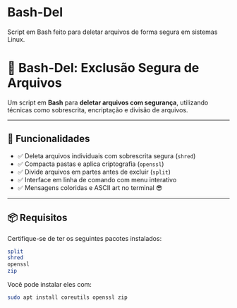 # Bash-Del
Script em Bash feito para deletar arquivos de forma segura em sistemas Linux.

# 🧨 Bash-Del: Exclusão Segura de Arquivos

Um script em **Bash** para **deletar arquivos com segurança**, utilizando técnicas como sobrescrita, encriptação e divisão de arquivos.

---

## 🚀 Funcionalidades

- ✅ Deleta arquivos individuais com sobrescrita segura (`shred`)
- ✅ Compacta pastas e aplica criptografia (`openssl`)
- ✅ Divide arquivos em partes antes de excluir (`split`)
- ✅ Interface em linha de comando com menu interativo
- ✅ Mensagens coloridas e ASCII art no terminal 😎

---

## 📦 Requisitos

Certifique-se de ter os seguintes pacotes instalados:

```bash
split
shred
openssl
zip
```
Você pode instalar eles com:
```bash
sudo apt install coreutils openssl zip
```

